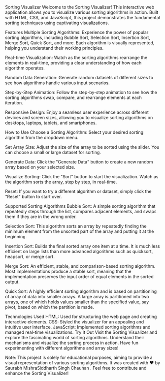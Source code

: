 Sorting Visualizer
Welcome to the Sorting Visualizer! This interactive web application allows you to visualize various sorting algorithms in action. Built with HTML, CSS, and JavaScript, this project demonstrates the fundamental sorting techniques using captivating visualizations.

Features
Multiple Sorting Algorithms: Experience the power of popular sorting algorithms, including Bubble Sort, Selection Sort, Insertion Sort, Merge Sort, Quick Sort, and more. Each algorithm is visually represented, helping you understand their working principles.

Real-time Visualization: Watch as the sorting algorithms rearrange the elements in real-time, providing a clear understanding of how each algorithm operates.

Random Data Generation: Generate random datasets of different sizes to see how algorithms handle various input scenarios.

Step-by-Step Animation: Follow the step-by-step animation to see how the sorting algorithms swap, compare, and rearrange elements at each iteration.

Responsive Design: Enjoy a seamless user experience across different devices and screen sizes, allowing you to visualize sorting algorithms on desktops, laptops, tablets, and smartphones.

How to Use
Choose a Sorting Algorithm: Select your desired sorting algorithm from the dropdown menu.

Set Array Size: Adjust the size of the array to be sorted using the slider. You can choose a small or large dataset for sorting.

Generate Data: Click the "Generate Data" button to create a new random array based on your selected size.

Visualize Sorting: Click the "Sort" button to start the visualization. Watch as the algorithm sorts the array, step by step, in real-time.

Reset: If you want to try a different algorithm or dataset, simply click the "Reset" button to start over.

Supported Sorting Algorithms
Bubble Sort: A simple sorting algorithm that repeatedly steps through the list, compares adjacent elements, and swaps them if they are in the wrong order.

Selection Sort: This algorithm sorts an array by repeatedly finding the minimum element from the unsorted part of the array and putting it at the beginning.

Insertion Sort: Builds the final sorted array one item at a time. It is much less efficient on large lists than more advanced algorithms such as quicksort, heapsort, or merge sort.

Merge Sort: An efficient, stable, and comparison-based sorting algorithm. Most implementations produce a stable sort, meaning that the implementation preserves the input order of equal elements in the sorted output.

Quick Sort: A highly efficient sorting algorithm and is based on partitioning of array of data into smaller arrays. A large array is partitioned into two arrays, one of which holds values smaller than the specified value, say pivot, based on which the partition is made.

Technologies Used
HTML: Used for structuring the web page and creating interactive elements.
CSS: Styled the visualizer for an appealing and intuitive user interface.
JavaScript: Implemented sorting algorithms and managed real-time visualizations.
Try It Out
Visit the Sorting Visualizer and explore the fascinating world of sorting algorithms. Understand their mechanisms and visualize the sorting process in action. Have fun experimenting with different algorithms and array sizes!

Note: This project is solely for educational purposes, aiming to provide a visual representation of various sorting algorithms. It was created with ❤️ by Saurabh MishraSiddharth Singh Chauhan . Feel free to contribute and enhance the Sorting Visualizer!
